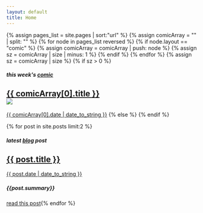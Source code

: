 ```yaml
---
layout: default
title: Home
---
```


{% assign pages_list = site.pages | sort:"url" %}
{% assign comicArray = "" | split: ""  %}
{% for node in pages_list reversed %}
{% if node.layout == "comic" %}
{% assign comicArray = comicArray | push: node %}
{% assign sz = comicArray | size | minus: 1 %}
{% endif %}
{% endfor %}
{% assign sz = comicArray | size %}
{% if sz > 0 %}


<h5>this week's <a href="/comics/">comic</a></h5>
<h2 class="post-title">
    <a href="{{ site.baseurl }}{{ comicArray[0].url }}">
        {{ comicArray[0].title }}<br>
        <img src="/public/img/comics/{{comicArray[0].id}}_tn.{{comicArray[0].ext}}">
    </a>
</h2>     
<a href="{{ site.baseurl }}{{ comicArray[0].url }}"><span class="post-date">{{ comicArray[0].date | date_to_string }}</span></a>
{% else %}
{% endif %}


{% for post in site.posts limit:2 %}
<h5>latest <a href="/blog/">blog</a> post</h5>
<div class="posts">
  <div class="post-summary">
    <h2 class="post-title">
      <a href="{{ site.baseurl }}{{ post.url }}">
        {{ post.title }}
      </a>
    </h2>
    <a href="{{ site.baseurl }}{{ post.url }}"><span class="post-date">{{ post.date | date_to_string }}</span></a>
    <h5>{{post.summary}}</h5>
    <span style="float: left;"><a href="{{ site.baseurl }}{{ post.url }}">read this post</a></span>
  </div>
</div>
{% endfor %}
<!--
<hr>
<h5><a href="/bibliography/">bibliography</a> &amp; <a href="/annotations/">annotation</a> updates</h5>
none at this time
-->
